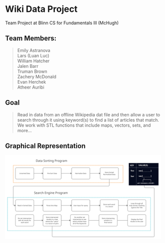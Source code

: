 # Wiki Data Project
Team Project at Blinn CS for Fundamentals III (McHugh)

## Team Members:
> Emily Astranova
<br>Lars (Luan Luc)
<br>William Hatcher
<br>Jalen Barr
<br>Truman Brown
<br>Zachery McDonald
<br>Evan Herchek
<br>Atheer Auribi

## Goal
>Read in data from an offline Wikipedia dat file and then allow a user to search through it using keyword(s) to find a list of articles that match. 
We work with STL functions that include maps, vectors, sets, and more...

## Graphical Representation
![alt text](https://github.com/emilyastranova/wikiDataProject/blob/master/Charts/FlowChart.png?raw=true)
